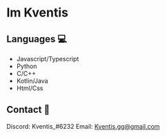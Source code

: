 
# Im Kventis

## Languages 💻

- Javascript/Typescript
- Python
- C/C++
- Kotlin/Java
- Html/Css

## Contact 🥥

Discord: Kventis_#6232
Email: Kventis.gg@gmail.com
